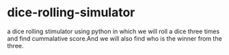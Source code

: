 # dice-rolling-simulator
a dice rolling stimulator using python in which we will roll a dice three times and find cummalative score.And we will also find who is the winner from the three.
